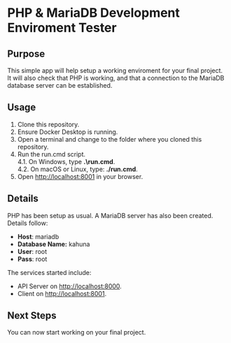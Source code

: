 # PHP & MariaDB Development Enviroment Tester

## Purpose

This simple app will help setup a working enviroment for your final project. It will also check that PHP is working, and that a connection to the MariaDB database server can be established. 

## Usage

1. Clone this repository.
2. Ensure Docker Desktop is running.
3. Open a terminal and change to the folder where you cloned this repository.
4. Run the run.cmd script.  
    4.1. On Windows, type **.\run.cmd**.    
    4.2. On macOS or Linux, type: **./run.cmd**.
5. Open [http://localhost:8001](https://localhost:8001) in your browser.

## Details

PHP has been setup as usual. A MariaDB server has also been created. Details follow:

- **Host**: mariadb
- **Database Name:** kahuna
- **User**: root
- **Pass**: root

The services started include:
- API Server on [http://localhost:8000](https://localhost:8000).
- Client on [http://localhost:8001](https://localhost:8001).

## Next Steps

You can now start working on your final project.
